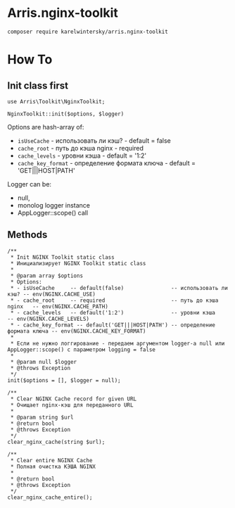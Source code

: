 # Arris.nginx-toolkit

```
composer require karelwintersky/arris.nginx-toolkit 
```

# How To

## Init class first

```
use Arris\Toolkit\NginxToolkit;

NginxToolkit::init($options, $logger)
```
 

Options are hash-array of:  
- `isUseCache` - использовать ли кэш? - default = false
- `cache_root` - путь до кэша nginx - required
- `cache_levels` - уровни кэша - default = '1:2'
- `cache_key_format` - определение формата ключа - default = 'GET|||HOST|PATH'

Logger can be: 
- null, 
- monolog logger instance 
- AppLogger::scope() call

## Methods

```
/**
 * Init NGINX Toolkit static class
 * Инициализирует NGINX Toolkit static class
 *
 * @param array $options
 * Options:
 * - isUseCache     -- default(false)               -- использовать ли кэш? -- env(NGINX.CACHE_USE)
 * - cache_root     -- required                     -- путь до кэша nginx   -- env(NGINX.CACHE_PATH)
 * - cache_levels   -- default('1:2')               -- уровни кэша          -- env(NGINX.CACHE_LEVELS)
 * - cache_key_format -- default('GET|||HOST|PATH') -- определение формата ключа -- env(NGINX.CACHE_KEY_FORMAT)
 *
 * Если не нужно логгирование - передаем аргументом logger-а null или AppLogger::scope() с параметром logging = false
 *
 * @param null $logger
 * @throws Exception
 */
init($options = [], $logger = null);
```
 

```
/**
 * Clear NGINX Cache record for given URL
 * Очищает nginx-кэш для переданного URL
 *
 * @param string $url
 * @return bool
 * @throws Exception
 */
clear_nginx_cache(string $url);
```

```
/**
 * Clear entire NGINX Cache
 * Полная очистка КЭША NGINX
 *
 * @return bool
 * @throws Exception
 */
clear_nginx_cache_entire();
```